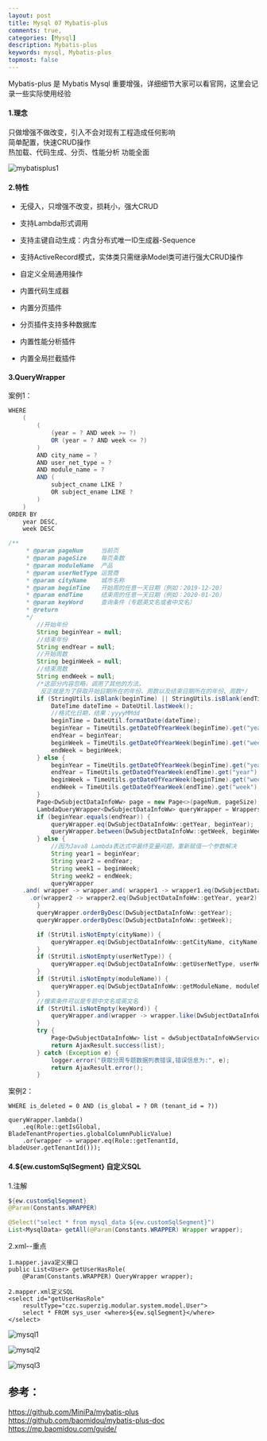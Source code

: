 ```yaml
---
layout: post
title: Mysql 07 Mybatis-plus
comments: true,
categories: [Mysql]
description: Mybatis-plus
keywords: mysql, Mybatis-plus
topmost: false
---
```




Mybatis-plus 是 Mybatis Mysql 重要增强，详细细节大家可以看官网，这里会记录一些实际使用经验

#### 1.理念

只做增强不做改变，引入不会对现有工程造成任何影响  
简单配置，快速CRUD操作  
热加载、代码生成、分页、性能分析 功能全面

![mybatisplus1](/images/posts/2017-07-24-mysql-mybatisplus/mybatisplus1.png)

#### 2.特性

- 无侵入，只增强不改变，损耗小，强大CRUD   

- 支持Lambda形式调用

- 支持主键自动生成：内含分布式唯一ID生成器-Sequence

- 支持ActiveRecord模式，实体类只需继承Model类可进行强大CRUD操作 

- 自定义全局通用操作

- 内置代码生成器

- 内置分页插件

- 分页插件支持多种数据库

- 内置性能分析插件

- 内置全局拦截插件

#### 3.QueryWrapper

案例1：

```java
WHERE
    (
        (
            (year = ? AND week >= ?)
            OR (year = ? AND week <= ?)
        )
        AND city_name = ?
        AND user_net_type = ?
        AND module_name = ?
        AND (
            subject_cname LIKE ?
            OR subject_ename LIKE ?
        )
    )
ORDER BY
    year DESC,
    week DESC
```

```java
/**
     * @param pageNum     当前页
     * @param pageSize    每页条数
     * @param moduleName  产品
     * @param userNetType 运营商
     * @param cityName    城市名称
     * @param beginTime   开始周的任意一天日期（例如：2019-12-20）
     * @param endTime     结束周的任意一天日期（例如：2020-01-20）
     * @param keyWord     查询条件（专题英文名或者中文名）
     * @return
     */
        //开始年份
        String beginYear = null;
        //结束年份
        String endYear = null;
        //开始周数
        String beginWeek = null;
        //结束周数
        String endWeek = null;
        /*这部分内容忽略，调用了其他的方法，
         反正就是为了获取开始日期所在的年份、周数以及结束日期所在的年份、周数*/
        if (StringUtils.isBlank(beginTime) || StringUtils.isBlank(endTime)) {
            DateTime dateTime = DateUtil.lastWeek();
            //格式化日期，结果：yyyyMMdd
            beginTime = DateUtil.formatDate(dateTime);
            beginYear = TimeUtils.getDateOfYearWeek(beginTime).get("year");
            endYear = beginYear;
            beginWeek = TimeUtils.getDateOfYearWeek(beginTime).get("week");
            endWeek = beginWeek;
        } else {
            beginYear = TimeUtils.getDateOfYearWeek(beginTime).get("year");
            endYear = TimeUtils.getDateOfYearWeek(endTime).get("year");
            beginWeek = TimeUtils.getDateOfYearWeek(beginTime).get("week");
            endWeek = TimeUtils.getDateOfYearWeek(endTime).get("week");
        }
        Page<DwSubjectDataInfoWw> page = new Page<>(pageNum, pageSize);
        LambdaQueryWrapper<DwSubjectDataInfoWw> queryWrapper = Wrappers.<DwSubjectDataInfoWw>lambdaQuery();
        if (beginYear.equals(endYear)) {
            queryWrapper.eq(DwSubjectDataInfoWw::getYear, beginYear);
            queryWrapper.between(DwSubjectDataInfoWw::getWeek, beginWeek, endWeek);
        } else {
            //因为Java8 Lambda表达式中最终变量问题，重新赋值一个参数解决
            String year1 = beginYear;
            String year2 = endYear;
            String week1 = beginWeek;
            String week2 = endWeek;
            queryWrapper
	.and( wrapper -> wrapper.and( wrapper1 -> wrapper1.eq(DwSubjectDataInfoWw::getYear, year1).ge(DwSubjectDataInfoWw::getWeek, week1))
      .or(wrapper2 -> wrapper2.eq(DwSubjectDataInfoWw::getYear, year2).le(DwSubjectDataInfoWw::getWeek, week2)));
        }
        queryWrapper.orderByDesc(DwSubjectDataInfoWw::getYear);
        queryWrapper.orderByDesc(DwSubjectDataInfoWw::getWeek);

        if (StrUtil.isNotEmpty(cityName)) {
            queryWrapper.eq(DwSubjectDataInfoWw::getCityName, cityName);
        }
        if (StrUtil.isNotEmpty(userNetType)) {
            queryWrapper.eq(DwSubjectDataInfoWw::getUserNetType, userNetType);
        }
        if (StrUtil.isNotEmpty(moduleName)) {
            queryWrapper.eq(DwSubjectDataInfoWw::getModuleName, moduleName);
        }
        //搜索条件可以是专题中文名或英文名
        if (StrUtil.isNotEmpty(keyWord)) {
            queryWrapper.and(wrapper -> wrapper.like(DwSubjectDataInfoWw::getSubjectCname, keyWord).or().like(DwSubjectDataInfoWw::getSubjectEname, keyWord));
        }
        try {
            Page<DwSubjectDataInfoWw> list = dwSubjectDataInfoWwService.page(page, queryWrapper);
            return AjaxResult.success(list);
        } catch (Exception e) {
            logger.error("获取分周专题数据列表错误,错误信息为:", e);
            return AjaxResult.error();
        }
```

案例2：

```
WHERE is_deleted = 0 AND (is_global = ? OR (tenant_id = ?))

queryWrapper.lambda()
	.eq(Role::getIsGlobal, BladeTenantProperties.globalColumnPublicValue)
	.or(wrapper -> wrapper.eq(Role::getTenantId, bladeUser.getTenantId()));
```

#### 4.${ew.customSqlSegment} 自定义SQL

1.注解

```java
${ew.customSqlSegment} 
@Param(Constants.WRAPPER)

@Select("select * from mysql_data ${ew.customSqlSegment}")
List<MysqlData> getAll(@Param(Constants.WRAPPER) Wrapper wrapper);
```
2.xml--重点

```
1.mapper.java定义接口
public List<User> getUserHasRole(
	@Param(Constants.WRAPPER) QueryWrapper wrapper);

2.mapper.xml定义SQL
<select id="getUserHasRole" 
	resultType="czc.superzig.modular.system.model.User">
	select * FROM sys_user <where>${ew.sqlSegment}</where>
</select>
```

![mysql1](/images/posts/2017-07-24-mysql-mybatisplus/mysql1.png)

![mysql2](/images/posts/2017-07-24-mysql-mybatisplus/mysql2.png)

![mysql3](/images/posts/2017-07-24-mysql-mybatisplus/mysql3.png)













## 参考：

https://github.com/MiniPa/mybatis-plus 
https://github.com/baomidou/mybatis-plus-doc  
https://mp.baomidou.com/guide/

